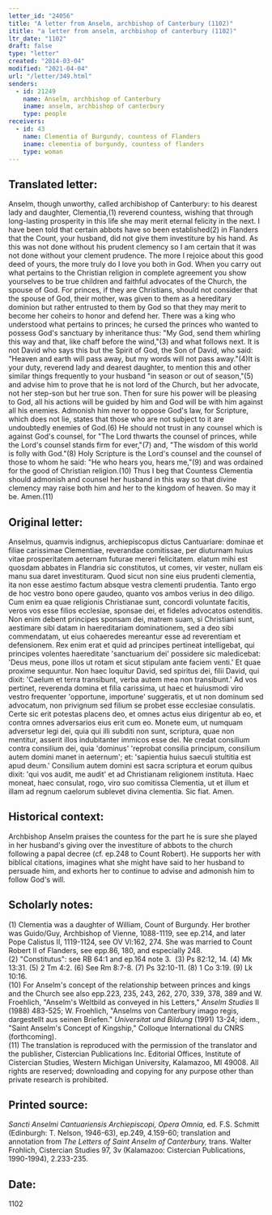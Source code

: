 ```yaml
---
letter_id: "24056"
title: "A letter from Anselm, archbishop of Canterbury (1102)"
ititle: "a letter from anselm, archbishop of canterbury (1102)"
ltr_date: "1102"
draft: false
type: "letter"
created: "2014-03-04"
modified: "2021-04-04"
url: "/letter/349.html"
senders:
  - id: 21249
    name: Anselm, archbishop of Canterbury
    iname: anselm, archbishop of canterbury
    type: people
receivers:
  - id: 43
    name: Clementia of Burgundy, countess of Flanders
    iname: clementia of burgundy, countess of flanders
    type: woman
---
```

<h2> Translated letter:</h2>Anselm, though unworthy, called archibishop of Canterbury: to his dearest lady and daughter, Clementia,(1) reverend countess, wishing that through long-lasting prosperity in this life she may merit eternal felicity in the next.  I have been told that certain abbots have so been established(2) in Flanders that the Count, your husband, did not give them investiture by his hand. As this was not done without his prudent clemency so I am certain that it was not done without your clement prudence. The more I rejoice about this good deed of yours, the more truly do I love you both in God. When you carry out what pertains to the Christian religion in complete agreement you show yourselves to be true children and faithful advocates of the Church, the spouse of God. For princes, if they are Christians, should not consider that the spouse of God, their mother, was given to them as a hereditary dominion but rather entrusted to them by God so that they may merit to become her coheirs to honor and defend her. There was a king who understood what pertains to princes; he cursed the princes who wanted to possess God's sanctuary by inheritance thus: "My God, send them whirling this way and that, like chaff before the wind,"(3) and what follows next. It is not David who says this but the Spirit of God, the Son of David, who said: "Heaven and earth will pass away, but my words will not pass away."(4)It is your duty, reverend lady and dearest daughter, to mention this and other similar things frequently to your husband "in season or out of season,"(5) and advise him to prove that he is not lord of the Church, but her advocate, not her step-son but her true son. Then for sure his power will be pleasing to God, all his actions will be guided by him and God will be with him against all his enemies. Admonish him never to oppose God's law, for Scripture, which does not lie, states that those who are not subject to it are undoubtedly enemies of God.(6) He should not trust in any counsel which is against God's counsel, for "The Lord thwarts the counsel of princes, while the Lord's counsel stands firm for ever,"(7) and, "The wisdom of this world is folly with God."(8) Holy Scripture is the Lord's counsel and the counsel of those to whom he said: "He who hears you, hears me,"(9) and was ordained for the good of Christian religion.(10) Thus I beg that Countess Clementia should admonish and counsel her husband in this way so that divine clemency may raise both him and her to the kingdom of heaven. So may it be. Amen.(11)
<h2 class="mt-4"> Original letter:</h2>Anselmus, quamvis indignus, archiepiscopus dictus Cantuariare: dominae et filiae carissimae Clementiae, reverandae comitissae, per diuturnam huius vitae prosperitatem aeternam futurae mereri felicitatem.
elatum mihi est quosdam abbates in Flandria sic constitutos, ut comes, vir vester, nullam eis manu sua daret investituram. Quod sicut non sine eius prudenti clementia, ita non esse aestimo factum absque vestra clementi prudentia. Tanto ergo de hoc vestro bono opere gaudeo, quanto vos ambos verius in deo diligo. Cum enim ea quae religionis Christianae sunt, concordi voluntate facitis, veros vos esse filios ecclesiae, sponsae dei, et fideles advocatos ostenditis. Non enim debent principes sponsam dei, matrem suam, si Christiani sunt, aestimare sibi datam in haereditariam dominationem, sed a deo sibi commendatam, ut eius cohaeredes mereantur esse ad reverentiam et defensionem. Rex enim erat et quid ad principes pertineat intelligebat, qui principes volentes haereditate 'sanctuarium dei' possidere sic maledicebat: 'Deus meus, pone illos ut rotam et sicut stipulam ante faciem venti.'  Et quae proxime sequuntur. Non haec loquitur David, sed spiritus dei, filii David, qui dixit: 'Caelum et terra transibunt, verba autem mea non transibunt.'  Ad vos pertinet, reverenda domina et filia carissima, ut haec et huiusmodi viro vestro frequenter 'opportune, importune' suggeratis, et ut non dominum sed advocatum, non privignum sed filium se probet esse ecclesiae consulatis. Certe sic erit potestas placens deo, et omnes actus eius dirigentur ab eo, et contra omnes adversarios eius erit cum eo. Monete eum, ut numquam adversetur legi dei, quia qui illi subditi non sunt, scriptura, quae non mentitur, asserit illos indubitanter immicos esse dei. Ne credat consilium contra consilium dei, quia 'dominus' 'reprobat consilia principum, consilium autem domini manet in aeternum'; et: 'sapientia huius saeculi stultitia est apud deum.' Consilium autem domini est sacra scriptura et eorum quibus dixit: 'qui vos audit, me audit' et ad Christianam religionem instituta. Haec moneat, haec consulat, rogo, viro suo comitissa Clementia, ut et illum et illam ad regnum caelorum sublevet divina clementia. Sic fiat. Amen.
<h2 class="mt-4"> Historical context:</h2>Archbishop Anselm praises the countess for the part he is sure she played in her husband's giving over the investiture of abbots to the church following a papal decree (cf. ep.248 to Count Robert).  He supports her with biblical citations, imagines what she might have said to her husband to persuade him, and exhorts her to continue to advise and admonish him to follow God's will.
<h2 class="mt-4"> Scholarly notes:</h2><p>(1) Clementia was a daughter of William, Count of Burgundy. Her brother was Guido/Guy, Archbishop of Vienne, 1088-1119, see ep.214, and later Pope Calistus II, 1119-1124, see OV Vl:162, 274. She was married to Count Robert II of Flanders, see epp.86, 180, and especially 248. <br>(2) "Constitutus": see RB 64:1 and ep.164 note 3.&nbsp;&nbsp;(3) Ps 82:12, 14.&nbsp;(4) Mk 13:31. (5) 2 Tm 4:2. (6) See Rm 8:7-8. (7) Ps 32:10-11. (8) 1 Co 3:19. (9) Lk 10:16. <br>(10) For Anselm's concept of the relationship between princes and kings and the Church see also epp.223, 235, 243, 262, 270, 339, 378, 389 and W. Froehlich, "Anselm's Weltbild as conveyed in his Letters," <em>Anselm Studies</em> II (1988) 483-525; W. Froehlich, "Anselms von Canterbury imago regis, dargestellt aus seinen Briefen." <em>Universitat und Bildung</em> (1991) 13-24; idem., "Saint Anselm's Concept of Kingship," Colloque International du CNRS (forthcoming).<br>(11) The translation is reproduced with the permission of the translator and the publisher, Cistercian Publications Inc. Editorial Offices, Institute of Cistercian Studies, Western Michigan University, Kalamazoo, MI 49008. All rights are reserved; downloading and copying for any purpose other than private research is prohibited.</p><h2 class="mt-4"> Printed source:</h2><p><em>Sancti Anselmi Cantuariensis Archiepiscopi, Opera Omnia,</em> ed. F.S. Schmitt (Edinburgh: T. Nelson, 1946-63), ep.249, 4.159-60; translation and annotation from <em>The Letters of Saint Anselm of Canterbury,</em> trans. Walter Frohlich, Cistercian Studies 97, 3v (Kalamazoo: Cistercian Publications, 1990-1994), 2.233-235.</p><h2 class="mt-4"> Date:</h2>1102